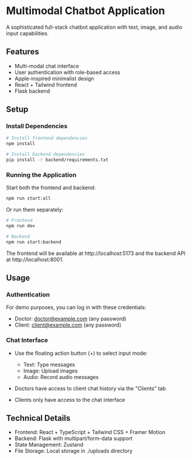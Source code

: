# Multimodal Chatbot Application

A sophisticated full-stack chatbot application with text, image, and audio input capabilities.

## Features

- Multi-modal chat interface
- User authentication with role-based access
- Apple-inspired minimalist design
- React + Tailwind frontend
- Flask backend

## Setup

### Install Dependencies

```bash
# Install frontend dependencies
npm install

# Install backend dependencies
pip install -r backend/requirements.txt
```

### Running the Application

Start both the frontend and backend:

```bash
npm run start:all
```

Or run them separately:

```bash
# Frontend
npm run dev

# Backend
npm run start:backend
```

The frontend will be available at http://localhost:5173 and the backend API at http://localhost:8001.

## Usage

### Authentication

For demo purposes, you can log in with these credentials:
- Doctor: doctor@example.com (any password)
- Client: client@example.com (any password)

### Chat Interface

- Use the floating action button (+) to select input mode:
  - Text: Type messages
  - Image: Upload images
  - Audio: Record audio messages

- Doctors have access to client chat history via the "Clients" tab
- Clients only have access to the chat interface

## Technical Details

- Frontend: React + TypeScript + Tailwind CSS + Framer Motion
- Backend: Flask with multipart/form-data support
- State Management: Zustand
- File Storage: Local storage in ./uploads directory